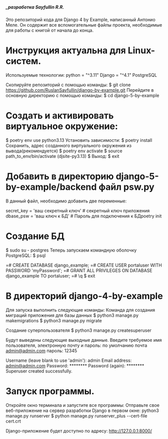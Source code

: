 ##### _разработка Sayfullin R.R.

Это репозиторий кода для Django 4 by Example, написанный Антонио Меле. Он содержит все вспомогательные файлы проекта,
необходимые для работы с книгой от начала до конца.

Инструкция актуальна для Linux-систем.
========================================================================================================================
Используемые технологии:
    python = "^3.11"
    Django = "^4.1"
    PostgreSQL

Скопируйте репозиторий с помощью команды:
$ git clone https://github.com/RuslanSayfullin/django-by-example.git
Перейдите в основную директорию с помощью команды: 
$ cd django-5-by-example

Создать и активировать виртуальное окружение:
========================================================================================================================
$ poetry env use python3.13
Установить зависимости:
$ poetry install 
Сохранить, адрес созданного виртуального окружения из вывода(рекомендуется)
$ poetry env activate
$ source path_to_env/bin/activate
(djsite-py3.13) $
Выход:
$ exit

Добавить в директорию django-5-by-example/backend файл psw.py
========================================================================================================================
В данный файл, необходимо добавить две переменные:

secret_key = 'ваш секретный ключ'   # секретный ключ приложения
dbase_psw = 'ваш ключ к БД'         # Пароль для подключения к БДpoetry init

Создание БД
========================================================================================================================
$ sudo su - postgres
Теперь запускаем командную оболочку PostgreSQL:
$ psql 

=# CREATE DATABASE django_example;
=# CREATE USER portaluser WITH PASSWORD 'myPassword';
=# GRANT ALL PRIVILEGES ON DATABASE django_example TO portaluser;
=# \q
$ exit

В директорий django-4-by-example
========================================================================================================================
Для запуска выполнить следующие команды:
Команда для создания миграций приложения для базы данных
$ python3 manage.py makemigrations
$ python3 manage.py migrate

Создание суперпользователя
$ python3 manage.py createsuperuser

Будут выведены следующие выходные данные. Введите требуемое имя пользователя, электронную почту и пароль:
по умолчанию почта admin@admin.com пароль: 12345

Username (leave blank to use 'admin'): admin
Email address: admin@admin.com
Password: ********
Password (again): ********
Superuser created successfully.


Запуск программы.
========================================================================================================================
Откройте окно терминала и запустите все программы:
    Отправьте свое веб-приложение на сервер разработки Django в первом окне:
         python3 manage.py runserver
        $ python manage.py runserver_plus --cert-file cert.crt



Django-приложение будет доступно по адресу: http://127.0.0.1:8000/




